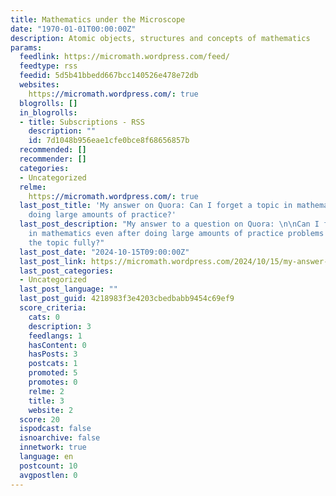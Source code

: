 ```yaml
---
title: Mathematics under the Microscope
date: "1970-01-01T00:00:00Z"
description: Atomic objects, structures and concepts of mathematics
params:
  feedlink: https://micromath.wordpress.com/feed/
  feedtype: rss
  feedid: 5d5b41bbedd667bcc140526e478e72db
  websites:
    https://micromath.wordpress.com/: true
  blogrolls: []
  in_blogrolls:
  - title: Subscriptions - RSS
    description: ""
    id: 7d1048b956eae1cfe0bce8f68656857b
  recommended: []
  recommender: []
  categories:
  - Uncategorized
  relme:
    https://micromath.wordpress.com/: true
  last_post_title: 'My answer on Quora: Can I forget a topic in mathematics even after
    doing large amounts of practice?'
  last_post_description: "My answer to a question on Quora: \n\nCan I forget a topic
    in mathematics even after doing large amounts of practice problems and understanding
    the topic fully?"
  last_post_date: "2024-10-15T09:00:00Z"
  last_post_link: https://micromath.wordpress.com/2024/10/15/my-answer-on-quora-can-i-forget-a-topic-in-mathematics-even-after-doing-large-amounts-of-practice/
  last_post_categories:
  - Uncategorized
  last_post_language: ""
  last_post_guid: 4218983f3e4203cbedbabb9454c69ef9
  score_criteria:
    cats: 0
    description: 3
    feedlangs: 1
    hasContent: 0
    hasPosts: 3
    postcats: 1
    promoted: 5
    promotes: 0
    relme: 2
    title: 3
    website: 2
  score: 20
  ispodcast: false
  isnoarchive: false
  innetwork: true
  language: en
  postcount: 10
  avgpostlen: 0
---
```

